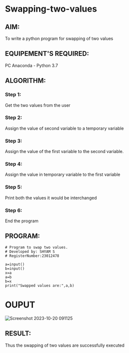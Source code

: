 # Swapping-two-values
## AIM:
To write a python program for swapping of two values
## EQUIPEMENT'S REQUIRED: 
PC
Anaconda - Python 3.7
## ALGORITHM: 
### Step 1:
Get the two values from the user
### Step 2: 
Assign the value of second variable to a temporary variable 
### Step 3: 
Assign the value of the first variable to the second variable.
### Step 4:  
Assign the value in temporary variable to the first variable
### Step 5: 
Print both the values it would be interchanged
### Step 6: 
End the program
## PROGRAM:
```
# Program to swap two values.
# Developed by: SHYAM S
# RegisterNumber:23012478

a=input()
b=input()
x=a
a=b
b=x
print("Swapped values are:",a,b)
```
# OUPUT

![Screenshot 2023-10-20 091125](https://github.com/SridharShyam/Swapping-two-values/assets/144871368/6e47902f-38e5-44ce-82e9-468c6f0c3145)


## RESULT:
Thus the swapping of two values are successfully executed



